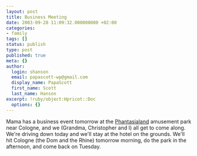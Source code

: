 ```yaml
---
layout: post
title: Business Meeting
date: 2003-09-28 11:09:32.000000000 +02:00
categories:
- family
tags: []
status: publish
type: post
published: true
meta: {}
author:
  login: shanson
  email: papascott-wp@gmail.com
  display_name: PapaScott
  first_name: Scott
  last_name: Hanson
excerpt: !ruby/object:Hpricot::Doc
  options: {}
---
```

<p>Mama has a business event tomorrow at the <a title="Phantasialand - Der Park für alle" href="http://www.phantasialand.de/">Phantasialand</a> amusement park near Cologne, and we (Grandma, Christopher and I) all get to come along. We're driving down today and we'll stay at the hotel on the grounds. We'll hit Cologne (the Dom and the Rhine) tomorrow morning, do the park in the afternoon, and come back on Tuesday.</p>
